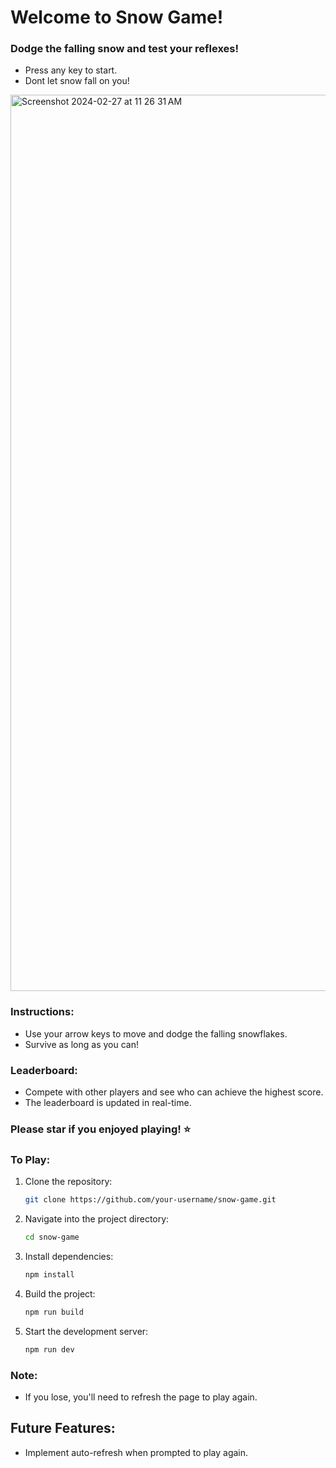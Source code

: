 # Welcome to Snow Game!

### Dodge the falling snow and test your reflexes!
- Press any key to start.
- Dont let snow fall on you!
<img width="1434" alt="Screenshot 2024-02-27 at 11 26 31 AM" src="https://github.com/Wu-Cheney/Snow-Game/assets/142518730/501ed1cd-842b-4880-aecc-05f036accf42">

### Instructions:
- Use your arrow keys to move and dodge the falling snowflakes.
- Survive as long as you can!

### Leaderboard:
- Compete with other players and see who can achieve the highest score.
- The leaderboard is updated in real-time.

### Please star if you enjoyed playing! ⭐️


### To Play:

1. Clone the repository:
   ```sh
   git clone https://github.com/your-username/snow-game.git
   ```

2. Navigate into the project directory:
   ```sh
   cd snow-game
   ```

3. Install dependencies:
   ```sh
   npm install
   ```

4. Build the project:
   ```sh
   npm run build
   ```

5. Start the development server:
   ```sh
   npm run dev
   ```


### Note:
- If you lose, you'll need to refresh the page to play again.

## Future Features:
- Implement auto-refresh when prompted to play again.
